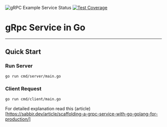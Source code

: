 ![gRPC Example Service Status](https://github.com/by-sabbir/grpc-service-example/actions/workflows/geometry.yml/badge.svg) [![Test Coverage](https://codecov.io/gh/by-sabbir/grpc-service-example/branch/master/graph/badge.svg?token=8SVO72FY8M)](https://codecov.io/gh/by-sabbir/grpc-service-example)
# gRpc Service in Go
---

## Quick Start

### Run Server

```bash
go run cmd/server/main.go
```

### Client Request

```bash
go run cmd/client/main.go
```

For detailed explanation read this (article)[https://sabbir.dev/article/scaffolding-a-grpc-service-with-go-golang-for-production/]
